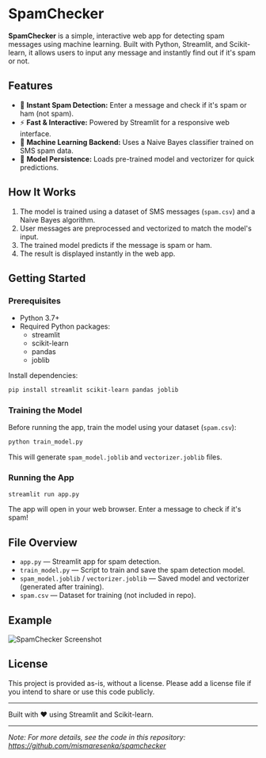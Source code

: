 # SpamChecker

**SpamChecker** is a simple, interactive web app for detecting spam messages using machine learning. Built with Python, Streamlit, and Scikit-learn, it allows users to input any message and instantly find out if it's spam or not.

## Features

- 📨 **Instant Spam Detection:** Enter a message and check if it's spam or ham (not spam).
- ⚡ **Fast & Interactive:** Powered by Streamlit for a responsive web interface.
- 🧠 **Machine Learning Backend:** Uses a Naive Bayes classifier trained on SMS spam data.
- 💾 **Model Persistence:** Loads pre-trained model and vectorizer for quick predictions.

## How It Works

1. The model is trained using a dataset of SMS messages (`spam.csv`) and a Naive Bayes algorithm.
2. User messages are preprocessed and vectorized to match the model's input.
3. The trained model predicts if the message is spam or ham.
4. The result is displayed instantly in the web app.

## Getting Started

### Prerequisites

- Python 3.7+
- Required Python packages:
  - streamlit
  - scikit-learn
  - pandas
  - joblib

Install dependencies:

```bash
pip install streamlit scikit-learn pandas joblib
```

### Training the Model

Before running the app, train the model using your dataset (`spam.csv`):

```bash
python train_model.py
```
This will generate `spam_model.joblib` and `vectorizer.joblib` files.

### Running the App

```bash
streamlit run app.py
```

The app will open in your web browser. Enter a message to check if it's spam!

## File Overview

- `app.py` &mdash; Streamlit app for spam detection.
- `train_model.py` &mdash; Script to train and save the spam detection model.
- `spam_model.joblib` / `vectorizer.joblib` &mdash; Saved model and vectorizer (generated after training).
- `spam.csv` &mdash; Dataset for training (not included in repo).

## Example

![SpamChecker Screenshot](#) <!-- Add a screenshot if available -->

## License

This project is provided as-is, without a license. Please add a license file if you intend to share or use this code publicly.

---

Built with ❤️ using Streamlit and Scikit-learn.

---

*Note: For more details, see the code in this repository: https://github.com/mismaresenka/spamchecker*
